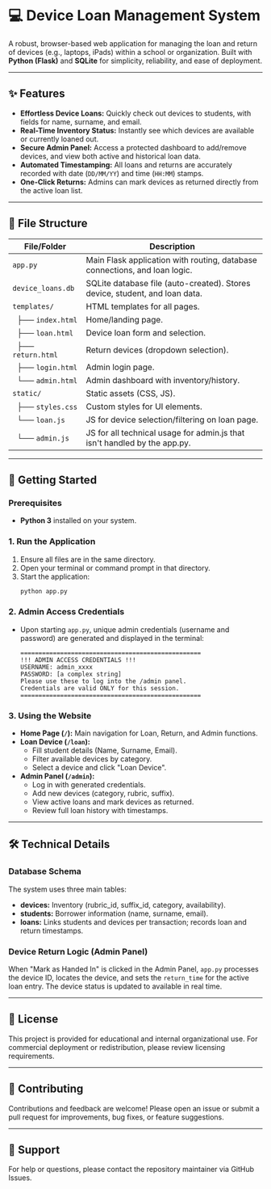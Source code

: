 # 💻 Device Loan Management System

A robust, browser-based web application for managing the loan and return of devices (e.g., laptops, iPads) within a school or organization. Built with **Python (Flask)** and **SQLite** for simplicity, reliability, and ease of deployment.

---

## ✨ Features

- **Effortless Device Loans:** Quickly check out devices to students, with fields for name, surname, and email.
- **Real-Time Inventory Status:** Instantly see which devices are available or currently loaned out.
- **Secure Admin Panel:** Access a protected dashboard to add/remove devices, and view both active and historical loan data.
- **Automated Timestamping:** All loans and returns are accurately recorded with date (`DD/MM/YY`) and time (`HH:MM`) stamps.
- **One-Click Returns:** Admins can mark devices as returned directly from the active loan list.

---

## 📁 File Structure

| File/Folder        | Description                                                                 |
|--------------------|-----------------------------------------------------------------------------|
| `app.py`           | Main Flask application with routing, database connections, and loan logic.   |
| `device_loans.db`  | SQLite database file (auto-created). Stores device, student, and loan data.  |
| `templates/`       | HTML templates for all pages.                                                |
| &nbsp;&nbsp;├── `index.html`   | Home/landing page.                              |
| &nbsp;&nbsp;├── `loan.html`    | Device loan form and selection.                  |
| &nbsp;&nbsp;├── `return.html`  | Return devices (dropdown selection).             |
| &nbsp;&nbsp;├── `login.html`   | Admin login page.                               |
| &nbsp;&nbsp;└── `admin.html`   | Admin dashboard with inventory/history.          |
| `static/`          | Static assets (CSS, JS).                                                    |
| &nbsp;&nbsp;├── `styles.css`   | Custom styles for UI elements.                   |
| &nbsp;&nbsp;└── `loan.js`      | JS for device selection/filtering on loan page.  |
| &nbsp;&nbsp;└── `admin.js`      | JS for all technical usage for admin.js that isn't handled by the app.py.  |

---

## 🚀 Getting Started

### Prerequisites

- **Python 3** installed on your system.

### 1. Run the Application

1. Ensure all files are in the same directory.
2. Open your terminal or command prompt in that directory.
3. Start the application:
   ```bash
   python app.py
   ```

### 2. Admin Access Credentials

- Upon starting `app.py`, unique admin credentials (username and password) are generated and displayed in the terminal:
  ```
  ================================================== 
  !!! ADMIN ACCESS CREDENTIALS !!! 
  USERNAME: admin_xxxx 
  PASSWORD: [a complex string] 
  Please use these to log into the /admin panel. 
  Credentials are valid ONLY for this session. 
  ================================================== 
  ```

### 3. Using the Website

- **Home Page (`/`):** Main navigation for Loan, Return, and Admin functions.
- **Loan Device (`/loan`):**
  - Fill student details (Name, Surname, Email).
  - Filter available devices by category.
  - Select a device and click "Loan Device".
- **Admin Panel (`/admin`):**
  - Log in with generated credentials.
  - Add new devices (category, rubric, suffix).
  - View active loans and mark devices as returned.
  - Review full loan history with timestamps.

---

## 🛠️ Technical Details

### Database Schema

The system uses three main tables:

- **devices:** Inventory (rubric_id, suffix_id, category, availability).
- **students:** Borrower information (name, surname, email).
- **loans:** Links students and devices per transaction; records loan and return timestamps.

### Device Return Logic (Admin Panel)

When "Mark as Handed In" is clicked in the Admin Panel, `app.py` processes the device ID, locates the device, and sets the `return_time` for the active loan entry. The device status is updated to available in real time.

---

## 📄 License

This project is provided for educational and internal organizational use. For commercial deployment or redistribution, please review licensing requirements.

---

## 🤝 Contributing

Contributions and feedback are welcome! Please open an issue or submit a pull request for improvements, bug fixes, or feature suggestions.

---

## 📧 Support

For help or questions, please contact the repository maintainer via GitHub Issues.
